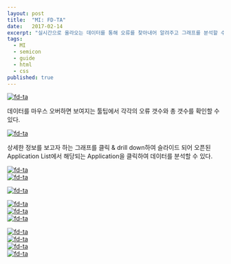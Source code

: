 ```yaml
---
layout: post
title:  "MI: FD-TA"
date:   2017-02-14
excerpt: "실시간으로 올라오는 데이터를 통해 오류를 찾아내어 알려주고 그래프를 분석할 수 있게 도와주는 제품"
tags:
  - MI
  - semicon
  - guide
  - html
  - css
published: true
---
```


<!--
**Watch out!** 
FD-TA(Fault Detection Trace Analysis): 실시간으로 올라오는 데이터를 통해 오류를 찾아내어 알려주고 trace(그래프)를 분석할 수 있게 도와주는 제품
{: .notice}
-->

<!--MI ver.1.0으로 로그인 한다.-->

<a href="{{ site.url }}/images/works/20160714/image-6.jpg"><img src="{{ site.url }}/images/works/20160714/image-6.jpg" alt="fd-ta"></a>
<br>

데이터를 마우스 오버하면 보여지는 툴팁에서 각각의 오류 갯수와 총 갯수를 확인할 수 있다.

<!--
<a href="{{ site.url }}/images/works/20160714/image-7.jpg"><img src="{{ site.url }}/images/works/20160714/image-7.jpg" alt="fd-ta"></a>
<br>
-->
<a href="{{ site.url }}/images/works/20160714/image-8.jpg"><img src="{{ site.url }}/images/works/20160714/image-8.jpg" alt="fd-ta"></a>
<br>

상세한 정보를 보고자 하는 그래프를 클릭 & drill down하여 슬라이드 되어 오픈된 Application List에서 해당되는 Application을 클릭하여 데이터를 분석할 수 있다.

<a href="{{ site.url }}/images/works/20160714/image-12.jpg"><img src="{{ site.url }}/images/works/20160714/image-12.jpg" alt="fd-ta"></a>
<br>
<a href="{{ site.url }}/images/works/20160714/image-13.jpg"><img src="{{ site.url }}/images/works/20160714/image-13.jpg" alt="fd-ta"></a>
<br>
<!--
<a href="{{ site.url }}/images/works/20160714/image-15.jpg"><img src="{{ site.url }}/images/works/20160714/image-15.jpg" alt="fd-ta"></a>
<br>
-->
<a href="{{ site.url }}/images/works/20160714/image-16.jpg"><img src="{{ site.url }}/images/works/20160714/image-16.jpg" alt="fd-ta"></a>
<br>
<!--
<a href="{{ site.url }}/images/works/20160714/image-17.jpg"><img src="{{ site.url }}/images/works/20160714/image-17.jpg" alt="fd-ta"></a>
<br>
-->
<a href="{{ site.url }}/images/works/20160714/image-18.jpg"><img src="{{ site.url }}/images/works/20160714/image-18.jpg" alt="fd-ta"></a>
<br>
<a href="{{ site.url }}/images/works/20160714/image-19.jpg"><img src="{{ site.url }}/images/works/20160714/image-19.jpg" alt="fd-ta"></a>
<br>
<a href="{{ site.url }}/images/works/20160714/image-20.jpg"><img src="{{ site.url }}/images/works/20160714/image-20.jpg" alt="fd-ta"></a>
<br>
<!--
<a href="{{ site.url }}/images/works/20160714/image-21.jpg"><img src="{{ site.url }}/images/works/20160714/image-21.jpg" alt="fd-ta"></a>
<br>
-->
<a href="{{ site.url }}/images/works/20160714/image-22.jpg"><img src="{{ site.url }}/images/works/20160714/image-22.jpg" alt="fd-ta"></a>
<br>
<a href="{{ site.url }}/images/works/20160714/image-23.jpg"><img src="{{ site.url }}/images/works/20160714/image-23.jpg" alt="fd-ta"></a>
<br>
<a href="{{ site.url }}/images/works/20160714/image-25.jpg"><img src="{{ site.url }}/images/works/20160714/image-25.jpg" alt="fd-ta"></a>
<br>
<a href="{{ site.url }}/images/works/20160714/image-26.jpg"><img src="{{ site.url }}/images/works/20160714/image-26.jpg" alt="fd-ta"></a>